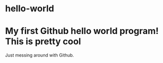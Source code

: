 hello-world
===========

My first Github hello world program!
This is pretty cool
===========

Just messing around with Github.
